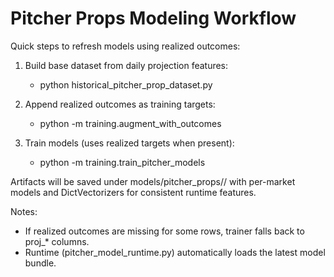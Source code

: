 # Pitcher Props Modeling Workflow

Quick steps to refresh models using realized outcomes:

1) Build base dataset from daily projection features:
   - python historical_pitcher_prop_dataset.py

2) Append realized outcomes as training targets:
   - python -m training.augment_with_outcomes

3) Train models (uses realized targets when present):
   - python -m training.train_pitcher_models

Artifacts will be saved under models/pitcher_props/<version>/ with per-market models and DictVectorizers for consistent runtime features.

Notes:
- If realized outcomes are missing for some rows, trainer falls back to proj_* columns.
- Runtime (pitcher_model_runtime.py) automatically loads the latest model bundle.
